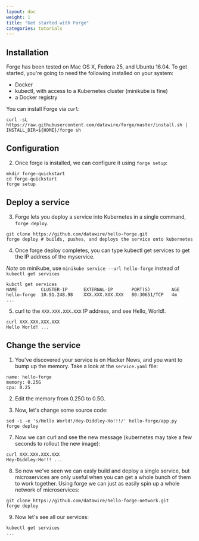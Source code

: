 ```yaml
---
layout: doc
weight: 1
title: "Get started with Forge"
categories: tutorials
---
```


## Installation

Forge has been tested on Mac OS X, Fedora 25, and Ubuntu 16.04. To get started, you're going to need the following installed on your system:

* Docker
* kubectl, with access to a Kubernetes cluster (minikube is fine)
* a Docker registry

You can install Forge via `curl`:

```
curl -sL https://raw.githubusercontent.com/datawire/forge/master/install.sh | INSTALL_DIR=${HOME}/forge sh
```

## Configuration

2. Once forge is installed, we can configure it using `forge setup`:

```
mkdir forge-quickstart
cd forge-quickstart
forge setup
```

## Deploy a service

3. Forge lets you deploy a service into Kubernetes in a single command, `forge deploy`.

```
git clone https://github.com/datawire/hello-forge.git
forge deploy # builds, pushes, and deploys the service onto kubernetes
```

4. Once forge deploy completes, you can type kubectl get services to
   get the IP address of the myservice.

*Note* on minikube, use `minikube service --url hello-forge` instead
       of `kubectl get services`

```
kubctl get services
NAME         CLUSTER-IP      EXTERNAL-IP       PORT(S)        AGE
hello-forge  10.91.248.98    XXX.XXX.XXX.XXX   80:30651/TCP   4m
...
```

5. curl to the `XXX.XXX.XXX.XXX` IP address, and see Hello, World!.


```
curl XXX.XXX.XXX.XXX
Hello World! ...
```

## Change the service

1. You've discovered your service is on Hacker News, and you want to bump up the memory. Take a look at the `service.yaml` file:

```
name: hello-forge
memory: 0.25G
cpu: 0.25
```

2. Edit the memory from 0.25G to 0.5G.

3. Now, let's change some source code:

```
sed -i -e 's/Hello World!/Hey-Diddley-Ho!!!/' hello-forge/app.py
forge deploy
```

7. Now we can curl and see the new message (kubernetes may take a few
   seconds to rollout the new image):

```
curl XXX.XXX.XXX.XXX
Hey-Diddley-Ho!!! ...
```

8. So now we've seen we can easly build and deploy a single service,
   but microservices are only useful when you can get a whole bunch of
   them to work together. Using forge we can just as easily spin up a
   whole network of microservices:

```
git clone https://github.com/datawire/hello-forge-network.git
forge deploy
```

9. Now let's see all our services:

```
kubectl get services
...
```
